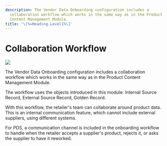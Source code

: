 ```yaml
---
description: The Vendor Data Onboarding configuration includes a
  collaboration workflow which works in the same way as in the Product
  Content Management Module.
title: '\[%=Heading.Level1%\]'
---
```


Collaboration Workflow
======================

![](../../../Resources/Images/Solution%20Enablement/PMDM/PMDM%20For%20Retail/collabWorkflow.png)

The Vendor Data Onboarding configuration includes a collaboration
workflow which works in the same way as in the Product Content
Management Module.

The workflow uses the objects introduced in this module: Internal Source
Record, External Source Record, Golden Record.

With this workflow, the retailer's team can collaborate around product
data. This is an internal communication feature, which cannot include
external suppliers, using different systems.

For PDS, a communication channel is included in the onboarding workflow
to handle when the retailer accepts a supplier's product, rejects it, or
asks the supplier to have it reworked.
